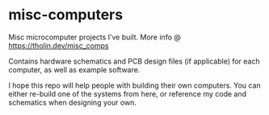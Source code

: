 # misc-computers
Misc microcomputer projects I’ve built. More info @ https://tholin.dev/misc_comps

Contains hardware schematics and PCB design files (if applicable) for each computer, as well as example software.

I hope this repo will help people with building their own computers. You can either re-build one of the systems from here, or reference my code and schematics when designing your own.
